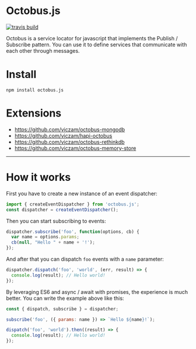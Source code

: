 # Octobus.js

[![travis build](https://img.shields.io/travis/viczam/octobus.svg)](https://travis-ci.org/viczam/octobus)

Octobus is a service locator for javascript that implements the Publish / Subscribe pattern.
You can use it to define services that communicate with each other through messages.

# Install

```
npm install octobus.js
```

# Extensions

- https://github.com/viczam/octobus-mongodb
- https://github.com/viczam/hapi-octobus
- https://github.com/viczam/octobus-rethinkdb
- https://github.com/viczam/octobus-memory-store

------------
# How it works

First you have to create a new instance of an event dispatcher:
```javascript
import { createEventDispatcher } from 'octobus.js';
const dispatcher = createEventDispatcher();
```

Then you can start subscribing to events:
```javascript
dispatcher.subscribe('foo', function(options, cb) {
  var name = options.params;
  cb(null, "Hello " + name + '!');
});
```

And after that you can dispatch `foo` events with a `name` parameter:
```javascript
dispatcher.dispatch('foo', 'world', (err, result) => {
  console.log(result); // Hello world!
});
```

By leveraging ES6 and async / await with promises, the experience is much better.
You can write the example above like this:

```javascript
const { dispatch, subscribe } = dispatcher;

subscribe('foo', ({ params: name }) => `Hello ${name}!`);

dispatch('foo', 'world').then((result) => {
  console.log(result); // Hello world!
});
```
